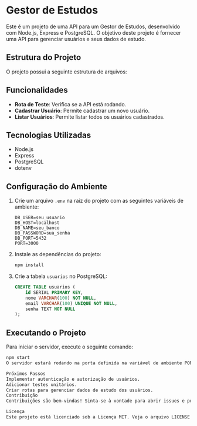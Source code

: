 # Gestor de Estudos

Este é um projeto de uma API para um Gestor de Estudos, desenvolvido com Node.js, Express e PostgreSQL. O objetivo deste projeto é fornecer uma API para gerenciar usuários e seus dados de estudo.

## Estrutura do Projeto

O projeto possui a seguinte estrutura de arquivos:

## Funcionalidades

- **Rota de Teste**: Verifica se a API está rodando.
- **Cadastrar Usuário**: Permite cadastrar um novo usuário.
- **Listar Usuários**: Permite listar todos os usuários cadastrados.

## Tecnologias Utilizadas

- Node.js
- Express
- PostgreSQL
- dotenv

## Configuração do Ambiente

1. Crie um arquivo `.env` na raiz do projeto com as seguintes variáveis de ambiente:

    ```plaintext
    DB_USER=seu_usuario
    DB_HOST=localhost
    DB_NAME=seu_banco
    DB_PASSWORD=sua_senha
    DB_PORT=5432
    PORT=3000
    ```

2. Instale as dependências do projeto:

    ```sh
    npm install
    ```

3. Crie a tabela `usuarios` no PostgreSQL:

    ```sql
    CREATE TABLE usuarios (
        id SERIAL PRIMARY KEY,
        nome VARCHAR(100) NOT NULL,
        email VARCHAR(100) UNIQUE NOT NULL,
        senha TEXT NOT NULL
    );
    ```

## Executando o Projeto

Para iniciar o servidor, execute o seguinte comando:

```sh
npm start
O servidor estará rodando na porta definida na variável de ambiente PORT (por padrão, 3000).

Próximos Passos
Implementar autenticação e autorização de usuários.
Adicionar testes unitários.
Criar rotas para gerenciar dados de estudo dos usuários.
Contribuição
Contribuições são bem-vindas! Sinta-se à vontade para abrir issues e pull requests.

Licença
Este projeto está licenciado sob a Licença MIT. Veja o arquivo LICENSE para mais detalhes.

